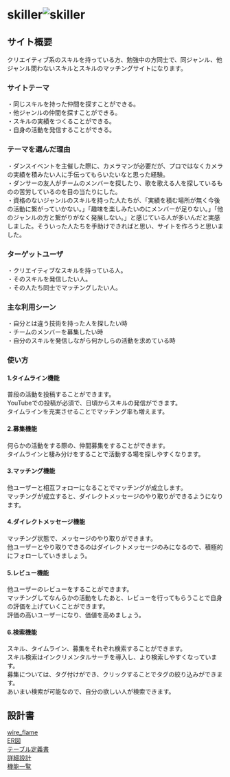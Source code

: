 # **skiller**![skiller](https://sklr.info/assets/skiller3-662ad6699a348219fa33d24ddde0a66936e9ddde8413b423f6e04c078983d277.png)

## サイト概要
クリエイティブ系のスキルを持っている方、勉強中の方同士で、同ジャンル、他ジャンル問わないスキルとスキルのマッチングサイトになります。

### サイトテーマ
・同じスキルを持った仲間を探すことができる。  
・他ジャンルの仲間を探すことができる。  
・スキルの実績をつくることができる。  
・自身の活動を発信することができる。

### テーマを選んだ理由
・ダンスイベントを主催した際に、カメラマンが必要だが、プロではなくカメラの実績を積みたい人に手伝ってもらいたいなと思った経験。  
・ダンサーの友人がチームのメンバーを探したり、歌を歌える人を探しているものの苦労しているのを目の当たりにした。  
・資格のないジャンルのスキルを持った人たちが、「実績を積む場所が無く今後の活動に繋がっていかない。」「趣味を楽しみたいのにメンバーが足りない。」「他のジャンルの方と繋がりがなく発展しない。」と感じている人が多いんだと実感しました。そういった人たちを手助けできればと思い、サイトを作ろうと思いました。

### ターゲットユーザ
・クリエイティブなスキルを持っている人。  
・そのスキルを発信したい人。  
・その人たち同士でマッチングしたい人。  

### 主な利用シーン
・自分とは違う技術を持った人を探したい時  
・チームのメンバーを募集したい時  
・自分のスキルを発信しながら何かしらの活動を求めている時

### 使い方
#### 1.タイムライン機能
普段の活動を投稿することができます。  
YouTubeでの投稿が必須で、日頃からスキルの発信ができます。  
タイムラインを充実させることでマッチング率も増えます。

#### 2.募集機能
何らかの活動をする際の、仲間募集をすることができます。  
タイムラインと棲み分けをすることで活動する場を探しやすくなります。

#### 3.マッチング機能
他ユーザーと相互フォローになることでマッチングが成立します。  
マッチングが成立すると、ダイレクトメッセージのやり取りができるようになります。

#### 4.ダイレクトメッセージ機能
マッチング状態で、メッセージのやり取りができます。  
他ユーザーとやり取りできるのはダイレクトメッセージのみになるので、積極的にフォローしていきましょう。

#### 5.レビュー機能
他ユーザーのレビューをすることができます。  
マッチングしてなんらかの活動をしたあと、レビューを行ってもらうことで自身の評価を上げていくことができます。  
評価の高いユーザーになり、価値を高めましょう。

#### 6.検索機能
スキル、タイムライン、募集をそれぞれ検索することができます。  
スキル検索はインクリメンタルサーチを導入し、より検索しやすくなっています。  
募集については、タグ付けができ、クリックすることでタグの絞り込みができます。  
あいまい検索が可能なので、自分の欲しい人が検索できます。


## 設計書
[wire_flame](https://drive.google.com/file/d/15gh7PXpPc-O32WLt6wRdboGPrTbOl2c3/view?usp=sharing)  
[ER図](https://drive.google.com/file/d/1xdTNnrtIyyKH4CR4qj_NhWlwYNY7c8lb/view?usp=sharing)  
[テーブル定義書](https://drive.google.com/file/d/1hORaXQLOw55wVUw0M8RiO6yRQL7SzY1P/view?usp=sharing)  
[詳細設計](https://drive.google.com/file/d/1OS36pPN58HP5PcepaKIOKfYqGmUBQeDs/view?usp=sharing)  
[機能一覧](https://docs.google.com/spreadsheets/d/1LyKYSdzT2so0t86SNF6qyLH6fQfm9pbjeYBsFBzdYJE/edit?usp=sharing)

